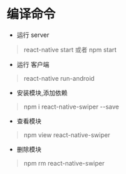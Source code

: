 # 编译命令
* 运行  server
> react-native start 或者 npm start

* 运行 客户端
> react-native run-android 

* 安装模块,添加依赖
> npm i react-native-swiper --save

* 查看模块
> npm view react-native-swiper

* 删除模块
> npm rm react-native-swiper